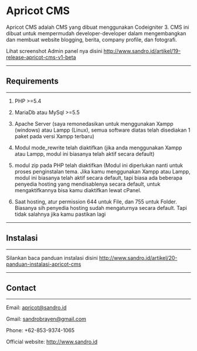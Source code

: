 # Apricot CMS

Apricot CMS adalah CMS yang dibuat menggunakan Codeigniter 3.
CMS ini dibuat untuk mempermudah developer-developer dalam mengembangkan dan membuat website blogging, berita, company profile, dan fotografi.

Lihat screenshot Admin panel nya disini
<http://www.sandro.id/artikel/19-release-apricot-cms-v1-beta>

*******************
## Requirements
*******************
1. PHP >=5.4
2. MariaDb atau MySql >=5.5
3. Apache Server
(saya remonedasikan untuk menggunakan Xampp (windows) atau Lampp (Linux), semua software diatas telah disediakan 1 paket pada versi Xampp terbaru)
 
4. Modul mode_rewrite telah diaktifkan (jika anda menggunakan Xampp atau Lampp, modul ini biasanya telah aktif secara default)
5. modul zip pada PHP telah diaktifkan (Modul ini diperlukan nanti untuk proses penginstalan tema. Jika kamu menggunakan Xampp atau Lampp, modul ini biasanya telah aktif secara default, tapi biasa ada beberapa penyedia hosting yang mendisablenya secara default, untuk mengaktifkannya bisa kamu diaktifkan lewat cPanel.
6. Saat hosting, atur permission 644 untuk File, dan 755 untuk Folder. Biasanya sih penyedia hosting sudah mengaturnya secara default. Tapi tidak salahnya jika kamu pastikan lagi


*******************
## Instalasi
*******************
Silankan baca panduan instalasi disini <http://www.sandro.id/artikel/20-panduan-instalasi-apricot-cms>



*******************
## Contact
*******************
Email: apricot@sandro.id

Gmail: sandrobrayen@gmail.com

Phone: +62-853-9374-1065 

Official website: <http://www.sandro.id>
